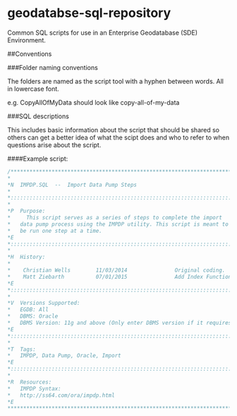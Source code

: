# geodatabse-sql-repository
Common SQL scripts for use in an Enterprise Geodatabase (SDE) Environment.

##Conventions

###Folder naming conventions

The folders are named as the script tool with a hyphen between words. All in lowercase font.

e.g. CopyAllOfMyData should look like copy-all-of-my-data

###SQL descriptions

This includes basic information about the script that should be shared so others can get a better idea of what the scipt does and who to refer to when questions arise about the script.

####Example script:
```sql
/***********************************************************************
*
*N  IMPDP.SQL  --  Import Data Pump Steps
*
*:::::::::::::::::::::::::::::::::::::::::::::::::::::::::::::::::::::::
*
*P  Purpose:
*     This script serves as a series of steps to complete the import
*	data pump process using the IMPDP utility. This script is meant to
*	be run one step at a time.
*E
*:::::::::::::::::::::::::::::::::::::::::::::::::::::::::::::::::::::::
*
*H  History:
*
*    Christian Wells        11/03/2014               Original coding.
*	 Matt Ziebarth			07/01/2015				 Add Index Functions
*E
*:::::::::::::::::::::::::::::::::::::::::::::::::::::::::::::::::::::::
*
*V  Versions Supported:
*   EGDB: All
*	DBMS: Oracle
*	DBMS Version: 11g and above (Only enter DBMS version if it requires a specific version)
*E
*:::::::::::::::::::::::::::::::::::::::::::::::::::::::::::::::::::::::
*
*T  Tags:
*   IMPDP, Data Pump, Oracle, Import   
*E
*:::::::::::::::::::::::::::::::::::::::::::::::::::::::::::::::::::::::
*
*R  Resources:
*   IMPDP Syntax:	
*	http://ss64.com/ora/impdp.html 
*E
***********************************************************************/
```
